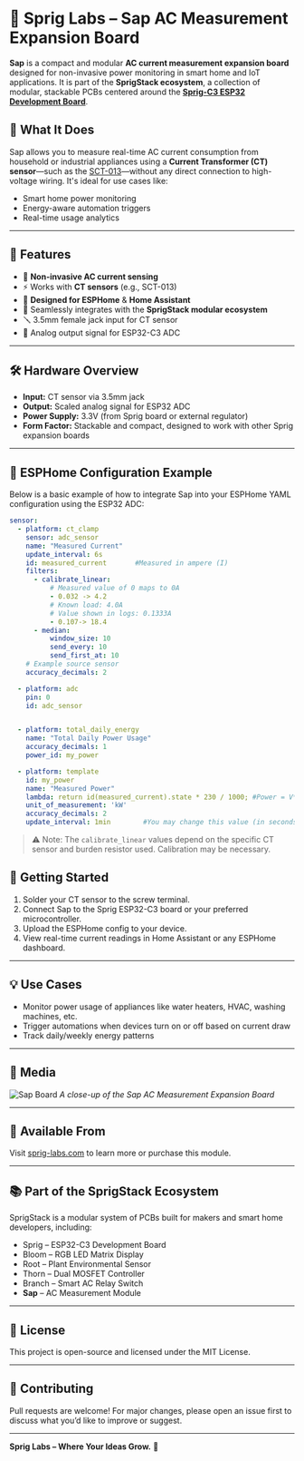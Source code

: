 # 🌿 Sprig Labs – Sap AC Measurement Expansion Board

**Sap** is a compact and modular **AC current measurement expansion board** designed for non-invasive power monitoring in smart home and IoT applications. It is part of the **SprigStack ecosystem**, a collection of modular, stackable PCBs centered around the [**Sprig-C3 ESP32 Development Board**](https://www.tindie.com/products/34523/).

## 🔌 What It Does

Sap allows you to measure real-time AC current consumption from household or industrial appliances using a **Current Transformer (CT) sensor**—such as the [SCT-013](https://www.amazon.co.uk/Fasizi-SCT-013-000-Non-invasive-Current-Transformer/dp/B09Z2B45GM/ref=sr_1_2?crid=25SGPUVENY7VB&dib=eyJ2IjoiMSJ9.w-cbe5-H1OvdnaZ3JYhX_udTqawiWXQ7g_zBhRvYyum0J2LJb93OQBQcvh25cdQgps3U0MQ6BqyqACU7XsfYUZlBgwTWCCq0V8Yqo5bX7EzDb_wnuGEKPnF4lvi-wAhtevLMF7XYyPmsCKa5s2mbCvgT6TuNeIcylwKTXPcIiIcwNiEMLXbSt5F7hj9bSeTiChve4AGsFEGUfNndYGRzNDbeopx6SmVV8FyMRMgpMV3rmJ_LiVDBEj_2scBZItz5IPjNxAmAoeMloYIWhAP2BSFikxXghhvqqDobvwuLy20.h4vyTXd-EF_U7ANcwLTnI9z-i03b5Y_-KY3llajOR2M&dib_tag=se&keywords=SCT-013&qid=1752228778&sprefix=sct-013%2Caps%2C286&sr=8-2)—without any direct connection to high-voltage wiring. It's ideal for use cases like:

- Smart home power monitoring
- Energy-aware automation triggers
- Real-time usage analytics

---

## 🧩 Features

- 📏 **Non-invasive AC current sensing**
- ⚡ Works with **CT sensors** (e.g., SCT-013)
- 🧠 **Designed for ESPHome** & **Home Assistant**
- 🔗 Seamlessly integrates with the **SprigStack modular ecosystem**
- 🪛 3.5mm female jack input for CT sensor
- 🔌 Analog output signal for ESP32-C3 ADC

---

## 🛠️ Hardware Overview

- **Input:** CT sensor via 3.5mm jack
- **Output:** Scaled analog signal for ESP32 ADC
- **Power Supply:** 3.3V (from Sprig board or external regulator)
- **Form Factor:** Stackable and compact, designed to work with other Sprig expansion boards

---

## 🧪 ESPHome Configuration Example

Below is a basic example of how to integrate Sap into your ESPHome YAML configuration using the ESP32 ADC:

```yaml
sensor:
  - platform: ct_clamp
    sensor: adc_sensor
    name: "Measured Current"
    update_interval: 6s
    id: measured_current       #Measured in ampere (I)
    filters:
      - calibrate_linear:
          # Measured value of 0 maps to 0A
          - 0.032 -> 4.2
          # Known load: 4.0A
          # Value shown in logs: 0.1333A
          - 0.107-> 18.4
      - median:
          window_size: 10
          send_every: 10
          send_first_at: 10
    # Example source sensor
    accuracy_decimals: 2

  - platform: adc
    pin: 0
    id: adc_sensor


  - platform: total_daily_energy
    name: "Total Daily Power Usage"
    accuracy_decimals: 1
    power_id: my_power

  - platform: template
    id: my_power
    name: "Measured Power"
    lambda: return id(measured_current).state * 230 / 1000; #Power = V*I/1000. So change 230V to whatever your mains voltage is
    unit_of_measurement: 'kW'
    accuracy_decimals: 2
    update_interval: 1min        #You may change this value (in seconds)
```

> ⚠️ Note: The `calibrate_linear` values depend on the specific CT sensor and burden resistor used. Calibration may be necessary.


## 🧰 Getting Started

1. Solder your CT sensor to the screw terminal.
2. Connect Sap to the Sprig ESP32-C3 board or your preferred microcontroller.
3. Upload the ESPHome config to your device.
4. View real-time current readings in Home Assistant or any ESPHome dashboard.

---

## 💡 Use Cases

- Monitor power usage of appliances like water heaters, HVAC, washing machines, etc.
- Trigger automations when devices turn on or off based on current draw
- Track daily/weekly energy patterns

---

## 📸 Media

![Sap Board](Photos/image1.png)
*A close-up of the Sap AC Measurement Expansion Board*

---

## 🛒 Available From

Visit [sprig-labs.com](https://sprig-labs.com) to learn more or purchase this module.

---

## 📚 Part of the SprigStack Ecosystem

SprigStack is a modular system of PCBs built for makers and smart home developers, including:

- Sprig – ESP32-C3 Development Board  
- Bloom – RGB LED Matrix Display  
- Root – Plant Environmental Sensor  
- Thorn – Dual MOSFET Controller  
- Branch – Smart AC Relay Switch  
- **Sap** – AC Measurement Module

---

## 📄 License

This project is open-source and licensed under the MIT License.

---

## 🙌 Contributing

Pull requests are welcome! For major changes, please open an issue first to discuss what you’d like to improve or suggest.

---

**Sprig Labs – Where Your Ideas Grow.** 🌱
